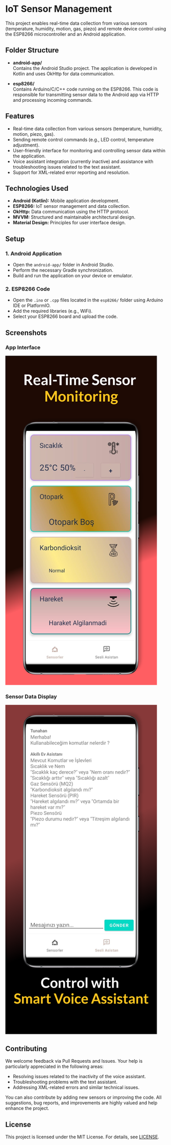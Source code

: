# IoT Sensor Management

This project enables real-time data collection from various sensors (temperature, humidity, motion, gas, piezo) and remote device control using the ESP8266 microcontroller and an Android application.

## Folder Structure

- **android-app/**  
  Contains the Android Studio project. The application is developed in Kotlin and uses OkHttp for data communication.

- **esp8266/**  
  Contains Arduino/C/C++ code running on the ESP8266. This code is responsible for transmitting sensor data to the Android app via HTTP and processing incoming commands.

## Features
- Real-time data collection from various sensors (temperature, humidity, motion, piezo, gas).
- Sending remote control commands (e.g., LED control, temperature adjustment).
- User-friendly interface for monitoring and controlling sensor data within the application.
- Voice assistant integration (currently inactive) and assistance with troubleshooting issues related to the text assistant.
- Support for XML-related error reporting and resolution.

## Technologies Used
- **Android (Kotlin):** Mobile application development.
- **ESP8266:** IoT sensor management and data collection.
- **OkHttp:** Data communication using the HTTP protocol.
- **MVVM:** Structured and maintainable architectural design.
- **Material Design:** Principles for user interface design.

## Setup

### 1. Android Application
- Open the `android-app/` folder in Android Studio.
- Perform the necessary Gradle synchronization.
- Build and run the application on your device or emulator.

### 2. ESP8266 Code
- Open the `.ino` or `.cpp` files located in the `esp8266/` folder using Arduino IDE or PlatformIO.
- Add the required libraries (e.g., WiFi).
- Select your ESP8266 board and upload the code.

## Screenshots

### App Interface
![App Interface](images/app_interface.png)

### Sensor Data Display
![Sensor Data Display](images/sensor_data_display.png)

## Contributing
We welcome feedback via Pull Requests and Issues. Your help is particularly appreciated in the following areas:
- Resolving issues related to the inactivity of the voice assistant.
- Troubleshooting problems with the text assistant.
- Addressing XML-related errors and similar technical issues.

You can also contribute by adding new sensors or improving the code. All suggestions, bug reports, and improvements are highly valued and help enhance the project.

## License
This project is licensed under the MIT License. For details, see [LICENSE](LICENSE).
